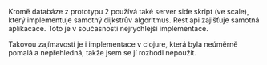 Kromě databáze z prototypu 2 používá také server side skript (ve scale), který implementuje samotný dijkstrův algoritmus. Rest api zajišťuje samotná aplikacace. Toto je v současnosti nejrychlejší implementace.

Takovou zajímavostí je i implementace v clojure, která byla neúměrně pomalá a nepřehledná, takže jsem se jí rozhodl nepoužít.
